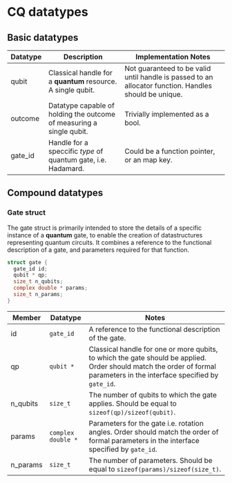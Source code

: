 # CQ datatypes


## Basic datatypes

| Datatype | Description | Implementation Notes |
| -------- | ----------- | -------------------- |
| qubit    | Classical handle for a **quantum** resource. A single qubit. |  Not guaranteed to be valid until handle is passed to an allocator function. Handles should be unique. |
| outcome  | Datatype capable of holding the outcome of measuring a single qubit. | Trivially implemented as a bool. |
| gate_id  | Handle for a speccific _type_ of quantum gate, i.e. Hadamard. | Could be a function pointer, or an map key. | 


## Compound datatypes

### Gate struct

The gate struct is primarily intended to store the details of a specific instance of a **quantum** gate, to enable the creation of datastructures representing quantum circuits. It combines a reference to the functional description of a gate, and parameters required for that function.

```C
struct gate {
  gate_id id;
  qubit * qp;
  size_t n_qubits;
  complex double * params;
  size_t n_params;
}
```

| Member | Datatype | Notes |
| ------ | -------- | ----- |
| id     | `gate_id` | A reference to the functional description of the gate. |
| qp     | `qubit *` | Classical handle for one or more qubits, to which the gate should be applied. Order should match the order of formal parameters in the interface specified by `gate_id`. |
| n_qubits | `size_t` | The number of qubits to which the gate applies. Should be equal to `sizeof(qp)/sizeof(qubit)`. |
| params | `complex double *` | Parameters for the gate i.e. rotation angles. Order should match the order of formal parameters in the interface specified by `gate_id`. |
| n_params | `size_t` | The number of parameters. Should be equal to `sizeof(params)/sizeof(size_t)`. | 